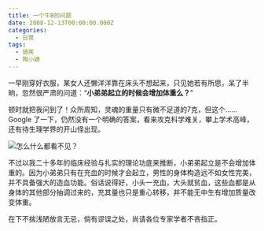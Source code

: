```yaml
---
title: 一个牛B的问题
date: 2008-12-13T00:00:00.000Z
categories:
  - 日常
tags:
  - 搞笑
  - 陶小婧
---
```


一早刚穿好衣服，某女人还懒洋洋靠在床头不想起来，只见她若有所思，呆了半晌，忽然很严肃的问道：“**小弟弟起立的时候会增加体重么？**”

顿时就把我问到了！众所周知，灵魂的重量只有微不足道的7克，但这个…… Google 了一下，仍然没有一个明确的答案，看来攻克科学难关，攀上学术高峰，还有待生理学界的开山怪出现。

![怎么什么都看不见？](https://media.kaerozhi.com/2025/06/615a319eb421304c39f2515436ed096a.webp)

不过以我二十多年的临床经验与扎实的理论功底来推断，小弟弟起立是不会增加体重的。因为小弟弟只有在充血的时候才会起立，男性的身体构造远不如女性完美，并不具备强大的造血功能。俗话说得好，小头一充血，大头就贫血，这些血都是从身体的其他部分抽调过来的，充其量也只是重心转移，并不能无中生有增加质量改变体重。

在下不揣浅陋放言无忌，倘有谬误之处，尚请各位专家学者不吝指正。
